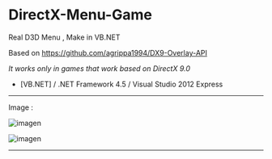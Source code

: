 # DirectX-Menu-Game
Real D3D Menu , Make in VB.NET

Based on https://github.com/agrippa1994/DX9-Overlay-API

*It works only in games that work based on DirectX 9.0*

* [VB.NET] / .NET Framework 4.5 / Visual Studio 2012 Express

----------------------------------------------------------------------------------------------------------------------------------

Image :

![imagen](https://i.ibb.co/xHQ3vjr/Debug.png)



![imagen](https://i.ibb.co/0CZfJrm/SAMP-test.png)

----------------------------------------------------------------------------------------------------------------------------------

